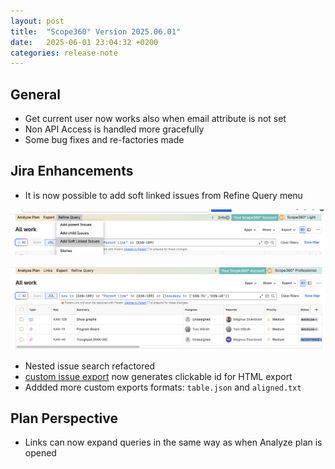 ```yaml
---
layout: post
title:  "Scope360° Version 2025.06.01"
date:   2025-06-01 23:04:32 +0200
categories: release-note
---
```

## General

- Get current user now works also when email attribute is not set
- Non API Access is handled more gracefully
- Some bug fixes and re-factories made

## Jira Enhancements

- It is now possible to add soft linked issues from Refine Query menu

![release-note-full](/assets/images/release-notes/20250601-01.png)

![release-note-full](/assets/images/release-notes/20250601-02.png)

- Nested issue search refactored
- [custom issue export](/release-note/2023/01/31/Scope360-version-2023.01.31.html) now generates clickable id for HTML export
- Addded more custom exports formats: `table.json` and `aligned.txt`

## Plan Perspective

- Links can now expand queries in the same way as when Analyze plan is opened
